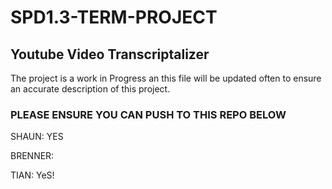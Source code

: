 # SPD1.3-TERM-PROJECT

## Youtube Video Transcriptalizer

The project is a work in Progress an this file will be updated often to ensure an accurate description of this project.

### PLEASE ENSURE YOU CAN PUSH TO THIS REPO BELOW

SHAUN: YES

BRENNER:

TIAN: YeS!
